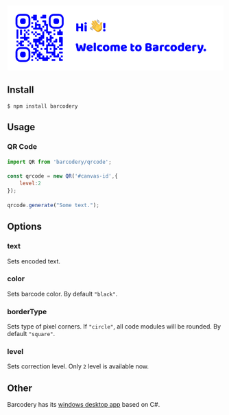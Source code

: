 ![welcome.png](github-welcome.png)
## Install
```
$ npm install barcodery
```
## Usage
### QR Code
``` Javascript
import QR from 'barcodery/qrcode';

const qrcode = new QR('#canvas-id',{
    level:2
});

qrcode.generate("Some text.");

```
## Options
### text
Sets encoded text.
### color
Sets barcode color. By default `"black"`.
### borderType
Sets type of pixel corners. If `"circle"`, all code modules will be rounded. By default `"square"`.
### level
Sets correction level. Only `2` level is available now.


## Other
Barcodery has its [windows desktop app](https://github.com/Preobars77/QRCodeGenerator) based on C#.
